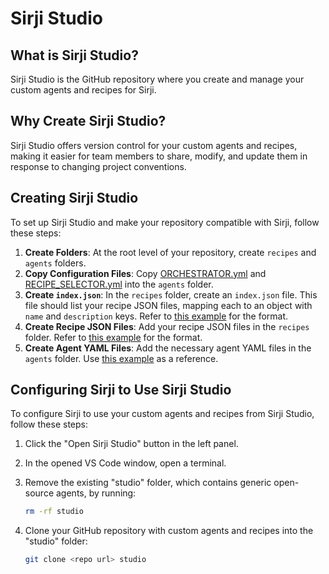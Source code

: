 # Sirji Studio

## What is Sirji Studio?

Sirji Studio is the GitHub repository where you create and manage your custom agents and recipes for Sirji.

## Why Create Sirji Studio?

Sirji Studio offers version control for your custom agents and recipes, making it easier for team members to share, modify, and update them in response to changing project conventions.

## Creating Sirji Studio

To set up Sirji Studio and make your repository compatible with Sirji, follow these steps:

1. **Create Folders**: At the root level of your repository, create `recipes` and `agents` folders.
2. **Copy Configuration Files**: Copy [ORCHESTRATOR.yml](../sirji/vscode-extension/src/defaults/agents/ORCHESTRATOR.yml) and [RECIPE_SELECTOR.yml](../sirji/vscode-extension/src/defaults/agents/RECIPE_SELECTOR.yml) into the `agents` folder.
3. **Create `index.json`**: In the `recipes` folder, create an `index.json` file. This file should list your recipe JSON files, mapping each to an object with `name` and `description` keys. Refer to [this example](../sirji/vscode-extension/src/defaults/recipes/index.json) for the format.
4. **Create Recipe JSON Files**: Add your recipe JSON files in the `recipes` folder. Refer to [this example](../sirji/vscode-extension/src/defaults/recipes/new_project.json) for the format.
5. **Create Agent YAML Files**: Add the necessary agent YAML files in the `agents` folder. Use [this example](../sirji/vscode-extension/src/defaults/agents/NODE_JS_CREATE_API_PLANNER.yml) as a reference.

## Configuring Sirji to Use Sirji Studio

To configure Sirji to use your custom agents and recipes from Sirji Studio, follow these steps:


1. Click the "Open Sirji Studio" button in the left panel.
   
2. In the opened VS Code window, open a terminal.

3. Remove the existing "studio" folder, which contains generic open-source agents, by running:
   ```zsh
   rm -rf studio
   ```
4. Clone your GitHub repository with custom agents and recipes into the "studio" folder:
   ```zsh
   git clone <repo url> studio
   ```

